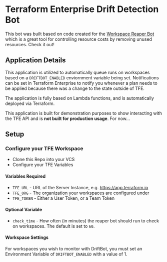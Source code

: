 # Terraform Enterprise Drift Detection Bot

This bot was built based on code created for the [Workspace Reaper Bot](https://github.com/AdamCavaliere/TFE_WorkspaceReaper) which is a great tool for controlling resource costs by removing unused resources. Check it out!

## Application Details

This application is utilized to automatically queue runs on workspaces based on a `DRIFTBOT_ENABLED` enviornment variable being set. Notifications can be set in Terraform Enterprise to notify you whenever a plan needs to be applied because there was a change to the state outside of TFE.

The application is fully based on Lambda functions, and is automatically deployed via Terraform.

This application is built for demonstration purposes to show interacting with the TFE API and is **not built for production usage**. For now...

## Setup

### Configure your TFE Workspace

* Clone this Repo into your VCS
* Configure your TFE Variables

#### Variables Required

* `TFE_URL` - URL of the Server Instance, e.g. https://app.terraform.io
* `TFE_ORG` - The organization your workspaces are configured under
* `TFE_TOKEN` - Either a User Token, or a Team Token

#### Optional Variable

* `check_time` - How often (in minutes) the reaper bot should run to check on workspaces. The default is set to `60`.

#### Workspace Settings

For workspaces you wish to monitor with DriftBot, you must set an Environment Variable of `DRIFTBOT_ENABLED` with a value of 1.
